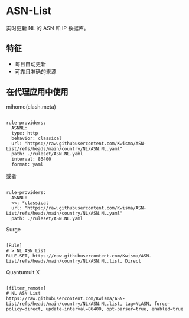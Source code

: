 
# ASN-List
    
实时更新 NL 的 ASN 和 IP 数据库。
    
## 特征
    
- 每日自动更新
- 可靠且准确的来源
    
## 在代理应用中使用
    
mihomo(clash.meta)
   
<pre><code class="language-javascript">
rule-providers:
  ASNNL:
  type: http
  behavior: classical
  url: "https://raw.githubusercontent.com/Kwisma/ASN-List/refs/heads/main/country/NL/ASN.NL.yaml"
  path: ./ruleset/ASN.NL.yaml
  interval: 86400
  format: yaml
</code></pre>

或者

<pre><code class="language-javascript">
rule-providers:
  ASNNL:
  <<: *classical
  url: "https://raw.githubusercontent.com/Kwisma/ASN-List/refs/heads/main/country/NL/ASN.NL.yaml"
  path: ./ruleset/ASN.NL.yaml
</code></pre>
    
Surge
    
<pre><code class="language-javascript">
[Rule]
# > NL ASN List
RULE-SET, https://raw.githubusercontent.com/Kwisma/ASN-List/refs/heads/main/country/NL/ASN.NL.list, Direct
</code></pre>
    
Quantumult X
    
<pre><code class="language-javascript">
[filter_remote]
# NL ASN List
https://raw.githubusercontent.com/Kwisma/ASN-List/refs/heads/main/country/NL/ASN.NL.list, tag=NLASN, force-policy=direct, update-interval=86400, opt-parser=true, enabled=true
</code></pre>
